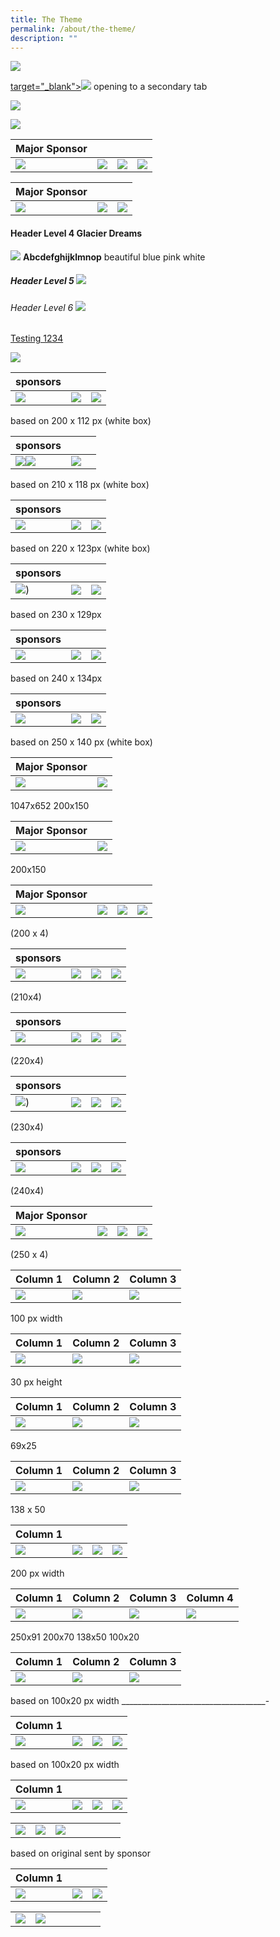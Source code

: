 ```yaml
---
title: The Theme
permalink: /about/the-theme/
description: ""
---
```

[![](/images/iLightsg_Lockup(F)-240220-04.png)](https://www.ilightsingapore.gov.sg/) 

<a href="https://www.ilightsingapore.gov.sg/"> target="_blank"&gt;![](/images/iLightsg_Lockup(F)-240220-04.png)</a>
opening to a secondary tab

<a href="https://www.ilightsingapore.gov.sg/"> ![](/images/iLightsg_Lockup(F)-240220-04.png)</a>

![](/images/isomer-logo.svg)


| Major Sponsor|    |     |  |
| -------- |  -------- |  -------- | -------- |
|![](/images/isomer-logo.svg)|![](/images/isomer-logo.svg)| [![](/images/iLightsg_Lockup(F)-240220-04.png)](https://www.ilightsingapore.gov.sg/) | ![](/images/favicon-isomer.ico)

| Major Sponsor|    |     | 
| -------- |  -------- |  -------- |
|![](/images/isomer-logo.svg)|![](/images/iLightsg_Lockup(F)-240220-04.png)| [![](/images/iLightsg_Lockup(F)-240220-04.png)](https://www.ilightsingapore.gov.sg/) |

#### Header Level 4 Glacier Dreams 
![](/images/Installations/Glacier%20Dreams.jpg)
**Abcdefghijklmnop** beautiful blue pink white 

##### Header Level 5 ![](/images/Installations/Glacier%20Dreams.jpg)

###### Header Level 6 ![](/images/Installations/Glacier%20Dreams.jpg)

[Testing 1234](/files/SNF%20Copywriting%20-%2022%20Mar.pdf)

[![](/images/Installations/Block%20Party.jpg)](/files/SNF%20Copywriting%20-%2022%20Mar.pdf)



| sponsors|  |   | 
| ----- | ----- | - |
|![](/images/Testing%20Sizes/pico%20200%20x%20112.png)|![](/images/Testing%20Sizes/stb%20200%20x%20112.png)|![](/images/Testing%20Sizes/pico%20200%20x%20112.png) |

based on 200 x 112 px (white box) 

|sponsors|      |       | 
| ---- | ---- | - |
|![](/images/Testing%20Sizes/stb%20210%20x%20118.png)![](/images/Testing%20Sizes/pico%20210%20x%20118.png)|![](/images/Testing%20Sizes/stb%20210%20x%20118.png)|

based on 210 x 118 px (white box) 

|sponsors|      |       | 
| ---- | ---- | - |
|![](/images/Testing%20Sizes/stb%20220%20x%20123.png) |![](/images/Testing%20Sizes/pico%20220%20x%20123.png)|![](/images/Testing%20Sizes/stb%20220%20x%20123.png)|

based on 220 x 123px (white box)

|sponsors|      |       | 
| ---- | ---- | - |
|![](/images/Testing%20Sizes/stb%20230%20x%20129.png))|![](/images/Testing%20Sizes/pico%20230%20x%20129.png)|![](/images/Testing%20Sizes/stb%20230%20x%20129.png)|

based on 230 x 129px

|sponsors|      |       | 
| ---- | ---- | - |
|![](/images/Testing%20Sizes/stb%20240%20x%20134.png)|![](/images/Testing%20Sizes/pico%20240%20x%20134.png)|![](/images/Testing%20Sizes/stb%20240%20x%20134.png)|

based on 240 x 134px


|sponsors|      |       | 
| ---- | ---- | - |
|![](/images/Testing%20Sizes/stb%20250%20x%20140%201.png)|![](/images/Testing%20Sizes/stb%20250%20x%20140%201.png)|![](/images/Testing%20Sizes/stb%20250%20x%20140%201.png)|

based on 250 x 140 px (white box) 


| Major Sponsor|     |  
| -------- |  -------- |  
|![](/images/Testing%20Sizes/marina%20bay%20(reworked).png)|![](/images/Testing%20Sizes/stb%20(reworked).png)|

1047x652 200x150

| Major Sponsor|     |  
| -------- |  -------- |  
|![](/images/Testing%20Sizes/stb%20(reworked).png)|![](/images/Testing%20Sizes/stb%20(reworked).png)|

200x150

| Major Sponsor |   |    |     |
| -------- | -------- | -------- | ----- |
|![](/images/Testing%20Sizes/stb%20(reworked).png)| ![](/images/Testing%20Sizes/stb%20(reworked).png)|  ![](/images/Testing%20Sizes/stb%20(reworked).png) |  ![](/images/Testing%20Sizes/pico%20200%20x%20112.png) |

(200 x 4)

|sponsors|      |       |  |
| ---- | ---- | - | - |
|![](/images/Testing%20Sizes/stb%20210%20x%20118.png)|![](/images/Testing%20Sizes/stb%20210%20x%20118.png)|![](/images/Testing%20Sizes/stb%20210%20x%20118.png)|![](/images/Testing%20Sizes/pico%20210%20x%20118.png)|

(210x4)

|sponsors|      |       |  |
| ---- | ---- | - | - |
|![](/images/Testing%20Sizes/stb%20220%20x%20123.png) |![](/images/Testing%20Sizes/stb%20220%20x%20123.png)|![](/images/Testing%20Sizes/stb%20220%20x%20123.png)|![](/images/Testing%20Sizes/pico%20220%20x%20123.png)|

(220x4)

|sponsors|      |       |  |
| ---- | ---- | - |  - |
|![](/images/Testing%20Sizes/stb%20230%20x%20129.png))|![](/images/Testing%20Sizes/stb%20230%20x%20129.png)|![](/images/Testing%20Sizes/stb%20230%20x%20129.png)|![](/images/Testing%20Sizes/pico%20230%20x%20129.png)|

(230x4)

|sponsors|      |       |  |
| ---- | ---- | - | - |
|![](/images/Testing%20Sizes/stb%20240%20x%20134.png)|![](/images/Testing%20Sizes/stb%20240%20x%20134.png)|![](/images/Testing%20Sizes/stb%20240%20x%20134.png)|![](/images/Testing%20Sizes/pico%20240%20x%20134.png)|

(240x4)

| Major Sponsor |   |    |     |
| -------- | -------- | -------- | ----- |
|![](/images/Testing%20Sizes/stb%20250%20x%20140%201.png)|![](/images/Testing%20Sizes/stb%20250%20x%20140%201.png)|![](/images/Testing%20Sizes/stb%20250%20x%20140%201.png)|![](/images/Testing%20Sizes/stb%20250%20x%20140%201.png)|

(250 x 4)

| Column 1 | Column 2 | Column 3 |
| -------- | -------- | -------- |
| ![](/images/Testing%20Sizes/acklogo%20-%20ilsg%20website%20(100%20x%2030).png)     | ![](/images/Testing%20Sizes/logo_rgb%20-%20ilsg%20website%20(100%20x%20__).png)     | ![](/images/Testing%20Sizes/acklogo%20stb%20-%20ilsg%20website%20(100%20x%2075).png)

100 px width



| Column 1 | Column 2 | Column 3 |
| -------- | -------- | -------- |
| ![](/images/Testing%20Sizes/logo_rgb%20-%20ilsg%20website%20(83%20x%2030).png)     | ![](/images/Testing%20Sizes/acklogo%20-%20ilsg%20website%20(100%20x%2030).png)     | ![](/images/Testing%20Sizes/logo_rgb%20-%20ilsg%20website%20(83%20x%2030).png)     |

30 px height




| Column 1 | Column 2 | Column 3 |
| -------- | -------- | -------- |
|![](/images/Testing%20Sizes/logo_rgb%20-%20ilsg%20website%20(69%20x%2025).png) | ![](/images/Testing%20Sizes/logo_rgb%20-%20ilsg%20website%20(69%20x%2025).png) | ![](/images/Testing%20Sizes/logo_rgb%20-%20ilsg%20website%20(69%20x%2025).png) |

69x25

| Column 1 | Column 2 | Column 3 |
| -------- | -------- | -------- |
| ![](/images/Testing%20Sizes/acklogo%20-%20ilsg%20website%20(138%20x%2050).png)     | ![](/images/Testing%20Sizes/logo_rgb%20-%20ilsg%20website%20(138%20x%2050).png)     | ![](/images/Testing%20Sizes/acklogo%20-%20ilsg%20website%20(138%20x%2050).png)     |

138 x 50


| Column 1 |  |  |  | 
| -------- | -------- | -------- | - | 
| ![](/images/Testing%20Sizes/acklogo%20-%20ilsg%20website%20(200%20x%2060).png)     | ![](/images/Testing%20Sizes/logo_rgb%20-%20ilsg%20website%20(200%20x%2073).png)     | ![](/images/Testing%20Sizes/acklogo%20-%20ilsg%20website%20(200%20x%2060).png)     | ![](/images/Testing%20Sizes/acklogo%20-%20ilsg%20website%20(200%20x%2060).png)   

200 px width



| Column 1 | Column 2 | Column 3 | Column 4 |
| -------- | -------- | -------- | ----- |
| ![](/images/Testing%20Sizes/logo_rgb%20-%20ilsg%20website%20(250x91).png)     | ![](/images/Testing%20Sizes/logo_rgb%20-%20ilsg%20website%20(200%20x%2073).png)     | ![](/images/Testing%20Sizes/logo_rgb%20-%20ilsg%20website%20(138%20x%2050).png)     | ![](/images/Testing%20Sizes/logo_rgb%20-%20ilsg%20website%20(100%20x%20__).png) |

250x91  200x70 138x50 100x20


| Column 1        | Column 2          | Column 3        | 
| -------- | -------- | -------- | 
| ![](/images/Testing%20Sizes/logo_rgb%20-%20ilsg%20website%20(100%20x%20__).png)           | ![](/images/Testing%20Sizes/logo_rgb%20-%20ilsg%20website%20(100%20x%20__).png)| ![](/images/Testing%20Sizes/logo_rgb%20-%20ilsg%20website%20(100%20x%20__).png)     | 

based on 100x20 px width 
____________________________________-


| Column 1 |  |  | |
| -------- | -------- | -------- | -----|
| ![](/images/Testing%20Sizes/logo_rgb%20-%20ilsg%20website%20(100%20x%20__).png)     | ![](/images/Testing%20Sizes/logo_rgb%20-%20ilsg%20website%20(100%20x%20__).png)     | ![](/images/Testing%20Sizes/logo_rgb%20-%20ilsg%20website%20(100%20x%20__).png)     | ![](/images/Testing%20Sizes/logo_rgb%20-%20ilsg%20website%20(100%20x%20__).png)

based on 100x20 px width 



| Column 1 | |  | |
| -   |  -  | -   | - |
| ![](/images/Testing%20Sizes/logo_rgb%20-%20ilsg%20website%20(100%20x%20__).png)| ![](/images/Testing%20Sizes/logo_rgb%20-%20ilsg%20website%20(100%20x%20__).png) | ![](/images/Testing%20Sizes/logo_rgb%20-%20ilsg%20website%20(100%20x%20__).png) | ![](/images/Testing%20Sizes/logo_rgb%20-%20ilsg%20website%20(100%20x%20__).png) |

|  | |  |  |  | | | |
| -  | - |-  | - | - | - |-| - |
|![](/images/Testing%20Sizes/logo_rgb%20-%20ilsg%20website%20(100%20x%20__).png)|![](/images/Testing%20Sizes/logo_rgb%20-%20ilsg%20website%20(100%20x%20__).png) |![](/images/Testing%20Sizes/logo_rgb%20-%20ilsg%20website%20(100%20x%20__).png)| 

based on original sent by sponsor


| Column 1 | |  |
| -   |  -  | -   |
| ![](/images/Testing%20Sizes/logo_rgb%20-%20ilsg%20website%20(100%20x%20__).png)| ![](/images/Testing%20Sizes/logo_rgb%20-%20ilsg%20website%20(100%20x%20__).png) | ![](/images/Testing%20Sizes/logo_rgb%20-%20ilsg%20website%20(100%20x%20__).png) |

|  | |  |  |  | | |
| -  | - |-  | - | - | - | - |
|![](/images/Testing%20Sizes/logo_rgb%20-%20ilsg%20website%20(100%20x%20__).png)|![](/images/Testing%20Sizes/logo_rgb%20-%20ilsg%20website%20(100%20x%20__).png) |